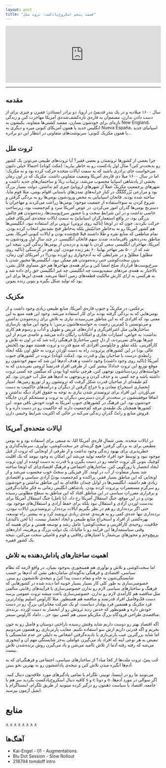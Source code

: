```yaml
---
layout: post
title: "قسمت پنجم اسکروج‌پادکست: ثروت ملل"
---
```


<iframe sandbox="allow-same-origin allow-scripts allow-top-navigation allow-popups allow-forms" scrolling="no" width="100%" height="185" frameborder="0" src="https://embed.radiopublic.com/e?if=scrooge-podcast-Wka3nl&ge=s1!d48e98c72b1471a8fa423f4e500fd3ce7d31e1a7"></iframe>

-----

## مقدمه

سال ۱۶۰۰ میلادیه و در یک بندرِ قدیمیْ در اروپا، دو برادر ایستادَن؛ فقیرن و چیزی برای از دست دادن ندارن، مصمم‌ان به قاره‌یِ تازه‌کشف‌شده‌یِ آمریکا مهاجرت کنن و زندگی تازه‌ای برای خودشون بسازن، مقصد کشتی‌ها متفاوته، یکیشون به New England، انگلیس جدید یا همون آمریکای کنونی میره و دیگری به Nueva España،  اسپانیای جدید یا همون مکزیک کنونی؛ سرنوشت‌های متفاوتی در انتظار این دو برادره…
## ثروت ملل

چرا بعضی از کشورها ثروتمندَن و بعضی فقیر؟ آیا ثروت‌های طبیعی می‌تونن یک کشور رو بدبخت‌تر کنن؟ مثال اول پادکست رو به خاطر بیارید؛ {مکث کوتاه} احتمالا خیلی دلتون می‌خواست جای برادری باشید که به سمت ایالات متحده حرکت کرده بود و نه مکزیک؛ اما در سال ۱۶۰۰ میلا  دی قاره‌ی آمریکا وضعیت متفاوتی داشت. مکزیک که در اون زمان بخشی از پادشاهی اسپانیا محسوب می‌شد، تزئینات زیادْ وَ ساختمان‌های جدید داشت و شهرهایِ پرجمعیتِ مکزیکْ عملاً از شهرهایِ اروپاییْ چیزی کم نداشتن. دولت بسیار بزرگ بود و مزارعی بُزُرگگگگ در کنارِ خرابه‌هایِ تمدن‌هایِ باستانی اقوام بومی، مثلا قومِ مایا، ساخته شده بودند. فاتحان اسپانیایی به محض ورودشون بومی‌ها رو به بردگی گرفتن و شروع کردن به سوءاستفاده از جمعیت موجود؛ بومی‌ها زراعت می‌کردند و مهاجران با دسترنج بومی‌ها گذران امور می‌کردن.
در عوض آمریکا سرد وَ کم‌جمعیت بود، زیرساختِ خاصی نداشت و در این شرایطِ سخت و با حضورِ سرخ‌پوست‌ها، زنده‌موندن هم چالش بزرگی بود، در واقع استعمارگرانِ اسپانیاییْ به سمتِ ایالات متحده‌ی آمریکای فعلی حرکت نکردند، چون که در اونجا {تاکید روی ثروتی} ثروتی برای استفاده نبود، انگلیسی‌ها هم کشور آمریکا رو نه به‌خاطرِ جذابیّتش بلکه به‌خاطرِ فتح نشدنش انتخاب کرده بودن. تمام مناطقی که منابع نقره و طلا داشتند قبلا فتح‌شده بودن و ایالات کنونی آمریکا، یعنی مناطق به‌دردنخور باقی‌مانده، شدند سهم فاتحان انگلیسی.
در چند سالِ اولِ ورودشون به آمریکا، مهاجران انگلیسی سعی کردن با تهدید و دزدیدن از بومی‌ها زندگی کنن، نتیجه این شد که از ۵۰۰ نفر مهاجر نهایتا ۶۰ نفر زنده موندن، اون هم در گرسنگی {تاکید روی مطلق} مطلقْ و در شرایطی که     به آدم‌خواری رو اورده بودن!!
در آمریکای اون زمان، بدونِ سخت‌کوشی حتی زنده‌موندن هم ممکن نبود، انگلیسی‌ها مجبور شدن با سرخ‌پوست‌ها قرارداد صلح امضا کنن و برای همه‌ی مهاجرها هم حق مساوی قائل بشن، بالاجبار به همه‌ی مردهای سفیدپوست چه انگلیسی چه غیر انگلیسی حق رای داده شد و به هرکسی به ازای کارش مالکیت قطعه‌های زمین اعطا می‌شد. همه‌ی این‌ها برای این بود که تولید شکل بگیره و بتونن زنده بمونن.

## مکزیک

برعکس، در مکزیکْ و جنوبِ قاره‌یِ آمریکا، منابعِ طبیعیِ زیادی وجود داشت و از بومی‌هایی که به بردگی گرفته بودند برای کار استفاده می‌شد. وجود این همه منبع به این معنی بود که افرادی که به این مناطق می‌رسیدند نیازی به تلاش برای زنده‌موندن نداشتن و می‌تونستن با کم‌ترین زحمت به خواسته‌هاشون برسن؛ با وجود این منابع، بازسازی ساختارهایی مثل اشرافی‌گری و اداره‌های عریض و طویل و آداب و رسوم هم کاری نداشت: به خواص، امتیازات تجاری و امکاناتِ رایگان داده می‌شد و عامه‌ی مردم از این چیزها بهره‌ای نمی‌بردند، از دلِ چِنین ساختاریْ فرهنگی زاده شد که در اون نه تلاش و کارآفرینی، بلکه تملق و چاپلوسی افرادی که منبع قدرت و ثروت هستند مهم بود.(لحنش عالی بود) در این کشورهای پرثروت، راه به دست اُوُردَنِ ثروت نه خلقِ اون بلکه ایجاد رابطه‌یِ درست با صاحبان پول و قدرت بود. {مکث کوتاه} ثروت در کشورهای جنوب آمریکا {تاکید روی وجود داشت} وجود داشت و هدف آدم‌ها این شد که سهمِ خودشون رو موقعِ توزیعِ این ثروتِ خدادادْ بیشتر کنن. از طرفی افرادِ قدرتمندْ لزومی نمی‌دیدن که به خواسته‌های زیردستاشون توجهی کنن، هرچی نباشه اونا بودن که میگفتن چه کسی ثروت داشته باشه و چه کسی نه و حذف کردن و بی‌توجهی به آدم‌ها هم مثل آب خوردن بود.
کم کم طبقه‌ای از صاحبان قدرت شکل گرفت که ثروتشون رو از توزیع زمین‌ها، امتیاز انحصاری استخراج معادن و با خراج گرفتن از دیگران و درآمدهای حاکمیت به دست می‌اُوُردَن.
این افراد برای ثروتمندتر شدن نیازی به توجه به حقوق افراد دیگه نداشتن و اتفاقا موفقیتشون در سخت‌تر کردن دسترسیِ دیگران به ثروت و مستحکم کردنِ جایگاه خودشون بود.
این فرهنگ در کشورهای جنوبِ آمریکا به قوت خودش باقی موند. این کشورها همچنان یک طبقه‌یِ مرفهِ کم‌جمعیت دارند که حاکمیت رو در دست داره و با فروش منابع و رانتْ گذرانِ زندگی می‌کنه در حالی که اکثریت شرایط وخیمی دارن. 

## ایالات متحده‌ی آمریکا
در ایالات متحده، یعنی شمالِ قاره‌ی آمریکا امّا، نه منبعی برای استفاده بود و نه بومیِ مطیعی برای به بردگی گرفتن؛ هیچ گزینه‌ای جز سخت‌کوشی، نوآوری، سرمایه‌گذاری و خطرپذیری برای بهبود زندگی وجود نداشت و از طرفی از اونجایی که ثروت از قبل موجود نبود و توسط خود افراد جامعه تولید می‌شد این امکان به وجود نیومد که یک اقلیت کوچیک بتونن کل ثروت جامعه رو در دست بگیرن و با قدرت به دست اومده از اون ثروت ایجاد انحصار یا زورگویی کنن. ساختارهایِ اجتماعی و فرهنگِ اقتصادی‌ای که اونجا ساخته شد بسیار متفاوت از آب در اومد. کارِ فیزیکی و سختْ خوب محسوب می‌شد و از اونجایی که این مناطق بسیار فقیر، پراکنده و کم‌جمعیت بودنْ آزادیِ سیاسی و اقتصادیِ زیادی هم داشتند. انگلیسی‌ها در اوایل چندان علاقه‌ای به این مناطق نداشتن و خودشون رو سرگرمِ مستعمراتِ پرثروت کرده بودن. پادشاهی انگلیس زمانی به فکرِ مالیات‌گرفتن و برقراری مقرراتِ سیاسی در این مناطق افتاد که این مناطق به سطح مطلوبی رسیده بودن و در این موقع، جنگِ استقلالِ آمریکا رخ داد. {با تامل} جنگ استقلال آمریکا برای به‌دست اوردن آزادی و استقلال نبود بلکه برای حفظ آزادی و استقلال‌های موجود بود.
حتی اگر برده‌داری رو هم در نظر بگیریم ایالات برده‌دار، ثروتمندترین ایالات نبودن، برده‌داری تنها عده‌یِ کمی رو به هزینه‌یِ عده‌ی زیادی ثروتمند کرد و نه بیشتر.
راه توسعه، بهره‌کشی از افراد و استخراجِ منابع طبیعی و ایجاد انحصار نیست، {با لحن تاکیدی} خلاقیت، روحیه‌ی کارآفرینی و سخت‌کوشی! عامل رشد و توسعه هستن و برایِ همینه که وقتی سیاستمدارها این فرآیند رو با مالیاتْ، یک دولتِ بزرگ و پرهزینه، اداره‌های پرپیچ‌وخم و مجوزهایِ بی‌شمار یا امتیازهای رفاقتی و قوم و فامیلی سخت می‌کنن، نتیجه یک کشورِ فقیره.

## اهمیت ساختارهای پاداش‌دهنده به تلاش
اما سخت‌کوشی و تلاش و نوآوری هم همینجوری به‌وجود نمیان، در واقع لازمه که نظام سیاسی، اقتصادی و فرهنگی به‌گونه‌ای سامان‌دهی بشن که آدم‌ها بر حسب شایستگی‌شون به جاه و مقام دست پیدا کننُ و نتیجه‌ی تلاششون رو ببینن. خصوصی‌سازی به طور کلی کار بسیار بسیار خوبیه اما دیده شده در کشورهایی که فرهنگ و ساختارهای سیاسی لازم رو ندارن خصوصی‌سازی یا فرآیندهای رقابتی سالمی مثل مناقصه هم کارآمدی لازم رو ندارن. خصوصی‌سازی باعث میشه ثروت عمومی برسه دست فک‌وفامیل افراد قدرتمند و مناقصه هم همینطور. مثلا کارلوس اسلیم پولدارترین فرد مکزیک و هفتمین فرد پولدار دنیاست، او یک شرکت مخابراتی بزرگ رو در دست خودش داره و همونطور که حدس زدید ثروتش رو از انحصار به دست اُوُرده. برنده‌ی مناقصه‌ی طراحی فرودگاهِ بزرگِ مکزیکو سیتی هم کسی نبود جز… داماد کارلوس سیمز.

اگه اقتصادِ بهتر رو دوست داریم شاید وقتش رسیده ناراحتی دوستان و فامیل رو به جون بخریم و اگه قدرتی داریم ازش سو استفاده نکنیم. معایب پارتی‌بازی رو هممون می‌دونیم اما شاید بزرگترین عیب پارتی‌بازی یا نادیده‌گرفتن اشخاص به دلیلی جز عدم شایستگی یا تبعیض به هر نوعی اینه که افراد یاد می‌گیرن عواملی به‌جز شایستگی مهم ان و اینجوری می‌شه که رفته رفته آدما از تلاش ناامید می‌شن و یاد می‌گیرن روش برنده‌شدن تلاش نیست.

خُب پسْ، ثروت ملت‌ها از کجا میاد؟ از ساختارهای سیاسی، اجتماعی و فرهنگی‌ای که به آدم‌ها انگیزه میدن تلاش کنن و نتیجه‌ی پاداششون رو به بهترین نحو ببینن.

می‌تونید ما رو در اینستا، توییتر، تلگرام یا تمامی پادگیرهای مورد علاقه‌تون دنبال کنید. کافیه دنبال اسکروج‌پادکست بگردید سر هم با s و c و دوتا o
اگر سوالی در مورد آدم‌ها، جامعه، اقتصاد یا سیاست ذهنتون رو درگیر کرده میتونید از طریق تلگرام، اینستاگرام یا ایمیل اَزَمون بپرسید.



# منابع

[+](https://youtu.be/WcUKP1sAto8?t=345)
[+](https://youtu.be/ZlovTtskPfY?t=377)
[+](https://youtu.be/jsZDlBU36n0?t=480)
[+](https://youtu.be/ZlovTtskPfY?t=206)
[+](https://www.youtube.com/watch?v=9-4V3HR696k)
[+](https://www.youtube.com/watch?v=j4q2U1jz8aI)
[+](https://revisesociology.com/2016/08/05/why-nations-fail-summary/)
[+](https://youtu.be/Dn8oC1HX0eQ)
## آهنگ‌ها
 
* Kai-Engel - 01 - Augmentations
* Blu Dot Session - Slow Rollout
* 218794 tomdoff intro

